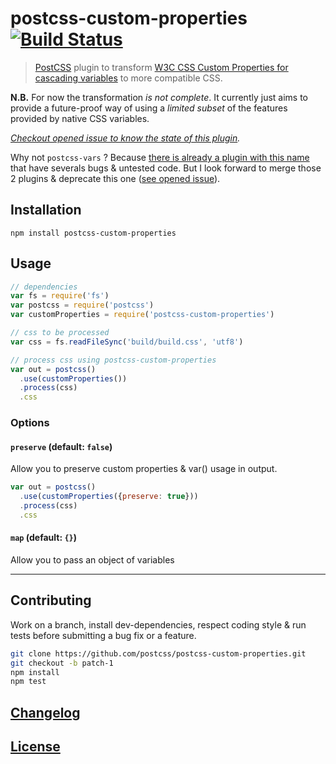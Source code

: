 # postcss-custom-properties [![Build Status](https://travis-ci.org/postcss/postcss-custom-properties.png)](https://travis-ci.org/postcss/postcss-custom-properties)

> [PostCSS](https://github.com/postcss/postcss) plugin to transform [W3C CSS Custom Properties for cascading variables](http://www.w3.org/TR/css-variables/) to more compatible CSS.

**N.B.** For now the transformation _is not complete_. It currently just aims to provide a future-proof way of using a _limited subset_ of the features provided by native CSS variables.  

_[Checkout opened issue to know the state of this plugin](issues)._

Why not `postcss-vars` ? Because [there is already a plugin with this name](http://github.com/iamvdo/postcss-vars) that have severals bugs & untested code.
But I look forward to merge those 2 plugins & deprecate this one ([see opened issue](https://github.com/iamvdo/postcss-vars/issues/4)).

## Installation

```
npm install postcss-custom-properties
```

## Usage

```js
// dependencies
var fs = require('fs')
var postcss = require('postcss')
var customProperties = require('postcss-custom-properties')

// css to be processed
var css = fs.readFileSync('build/build.css', 'utf8')

// process css using postcss-custom-properties
var out = postcss()
  .use(customProperties())
  .process(css)
  .css
```

### Options

#### `preserve` (default: `false`)

Allow you to preserve custom properties & var() usage in output.

```js
var out = postcss()
  .use(customProperties({preserve: true}))
  .process(css)
  .css
```

#### `map` (default: `{}`)

Allow you to pass an object of variables

---

## Contributing

Work on a branch, install dev-dependencies, respect coding style & run tests before submitting a bug fix or a feature.

```bash
git clone https://github.com/postcss/postcss-custom-properties.git
git checkout -b patch-1
npm install
npm test
```

## [Changelog](CHANGELOG.md)

## [License](LICENSE-MIT)

